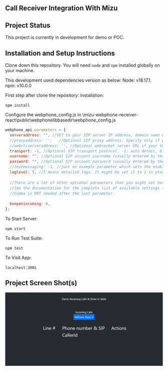 ## Call Receiver Integration With Mizu

## Project Status

This project is currently in development for demo or POC.

## Installation and Setup Instructions

Clone down this repository. You will need `node` and `npm` installed globally on your machine.

This development used dependencies version as below:
Node: v18.17.1.
npm: v10.0.0

First step after clone the repository:
Installation:

`npm install`  

Configure the webphone_config.js in \mizu-webphone-receiver-react\public\webphonelibbasedir\webphone_config.js

```javascript
webphone_api.parameters = {
  serveraddress: "", //SET to your SIP server IP address, domain name or SRV DNS record (also set the :port if that is not the default 5060). Example: sip.myserveraddress.com:5070
  //proxyaddress: '',   //Optional SIP proxy address. Specify only if you must use an outbound SIP proxy which is different from the above serveraddress.
  //webrtcserveraddress: '', //Optional websocket server URL if your VoIP server has WebRTC support. Example: wss://domain:8089/ws
  transport: -1, //Optional SIP transport protocol. -1: auto detect, 0: UDP, 1: TCP, 2: TLS (usually doesn't have to be set)
  username: "", //Optional SIP account username (usually entered by the user, but for some special use cases or quick tests you might preset it here)
  password: "", //Optional SIP account password (usually entered by the user, but for some special use cases or quick tests you might preset it here)
  //textmessaging: -1, //just an example parameter which sets the enable/disable chat/sms parameter to its default value
  loglevel: 5, //5 means detailed logs. It might be set it to 1 in production. The logs can be viewed in the browser console.

  //There are a lot of other optional parameters that you might set here (or pass via URL or via the API at runtime if their value is not static).
  //See the documentation for the complete list of available settings ("Parameters" chapter) and insert any other parameters here if needed.
  //Comma is NOT needed after the last parameter.

  beeponincoming: 0,
};
```

To Start Server:

`npm start`  

To Run Test Suite:  

`npm test`

To Visit App:

`localhost:3001`

## Project Screen Shot(s)

![Landing page](https://github.com/mohdiqbalradzuan/mizu-webphone-receiver-react/blob/main/screenshots/Screenshot%202023-09-06%20160923.png?raw=true)